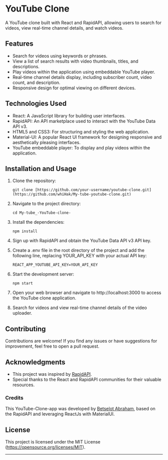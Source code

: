 
# YouTube Clone

A YouTube clone built with React and RapidAPI, allowing users to search for videos, view real-time channel details, and watch videos.

## Features

- Search for videos using keywords or phrases.
- View a list of search results with video thumbnails, titles, and descriptions.
- Play videos within the application using embeddable YouTube player.
- Real-time channel details display, including subscriber count, video count, and description.
- Responsive design for optimal viewing on different devices.

## Technologies Used

- React: A JavaScript library for building user interfaces.
- RapidAPI: An API marketplace used to interact with the YouTube Data API v3.
- HTML5 and CSS3: For structuring and styling the web application.
- Material-UI: A popular React UI framework for designing responsive and aesthetically pleasing interfaces.
- YouTube embeddable player: To display and play videos within the application.

## Installation and Usage

1. Clone the repository:

   ```
   git clone [https://github.com/your-username/youtube-clone.git](https://github.com/whiHak/My-tube-youtube-clone.git)
   ```

2. Navigate to the project directory:

   ```
   cd My-tube_-YouTube-clone-
   ```

3. Install the dependencies:

   ```
   npm install
   ```

4. Sign up with RapidAPI and obtain the YouTube Data API v3 API key.

5. Create a .env file in the root directory of the project and add the following line, replacing YOUR_API_KEY with your actual API key:

   ```
   REACT_APP_YOUTUBE_API_KEY=YOUR_API_KEY
   ```

6. Start the development server:

   ```
   npm start
   ```

7. Open your web browser and navigate to http://localhost:3000 to access the YouTube clone application.

8. Search for videos and view real-time channel details of the video uploader.

## Contributing

Contributions are welcome! If you find any issues or have suggestions for improvement, feel free to open a pull request.

## Acknowledgments

- This project was inspired by [RapidAPI](https://rapidapi.com/hub).
- Special thanks to the React and RapidAPI communities for their valuable resources.


### Credits

This YouTube-Clone-app was developed by [Betselot Abraham](https://www.linkedin.com/in/betselot-abraham-184753285), based on the RapidAPI and leveraging ReactJs with MaterialUI.

## License

This project is licensed under the MIT License (https://opensource.org/licenses/MIT).

---


